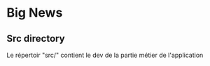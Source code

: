 # Big News

## Src directory

Le répertoir "src/" contient le dev de la partie métier de l'application